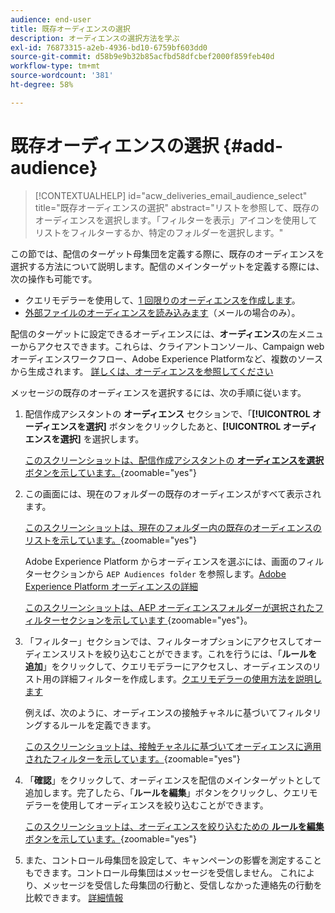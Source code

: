 ```yaml
---
audience: end-user
title: 既存オーディエンスの選択
description: オーディエンスの選択方法を学ぶ
exl-id: 76873315-a2eb-4936-bd10-6759bf603dd0
source-git-commit: d58b9e9b32b85acfbd58dfcbef2000f859feb40d
workflow-type: tm+mt
source-wordcount: '381'
ht-degree: 58%

---
```


# 既存オーディエンスの選択 {#add-audience}

>[!CONTEXTUALHELP]
>id="acw_deliveries_email_audience_select"
>title="既存オーディエンスの選択"
>abstract="リストを参照して、既存のオーディエンスを選択します。「フィルターを表示」アイコンを使用してリストをフィルターするか、特定のフォルダーを選択します。"

この節では、配信のターゲット母集団を定義する際に、既存のオーディエンスを選択する方法について説明します。配信のメインターゲットを定義する際には、次の操作も可能です。
* クエリモデラーを使用して、[1 回限りのオーディエンスを作成します](one-time-audience.md)。
* [外部ファイルのオーディエンスを読み込みます](file-audience.md)（メールの場合のみ）。

配信のターゲットに設定できるオーディエンスには、**オーディエンス**&#x200B;の左メニューからアクセスできます。これらは、クライアントコンソール、Campaign web オーディエンスワークフロー、Adobe Experience Platformなど、複数のソースから生成されます。 [詳しくは、オーディエンスを参照してください](manage-audience.md)

メッセージの既存のオーディエンスを選択するには、次の手順に従います。

1. 配信作成アシスタントの **オーディエンス** セクションで、「**[!UICONTROL オーディエンスを選択]** ボタンをクリックしたあと、**[!UICONTROL オーディエンスを選択]** を選択します。

   [ このスクリーンショットは、配信作成アシスタントの **オーディエンスを選択** ボタンを示しています。](assets/create-audience.png){zoomable="yes"}

1. この画面には、現在のフォルダーの既存のオーディエンスがすべて表示されます。

   [ このスクリーンショットは、現在のフォルダー内の既存のオーディエンスのリストを示しています。](assets/create-audience2.png){zoomable="yes"}

   Adobe Experience Platform からオーディエンスを選ぶには、画面のフィルターセクションから `AEP Audiences folder` を参照します。[Adobe Experience Platform オーディエンスの詳細 ](manage-audience.md#monitor)

   [ このスクリーンショットは、AEP オーディエンスフォルダーが選択されたフィルターセクションを示しています ](assets/select-audience-folder.png){zoomable="yes"}。

1. 「フィルター」セクションでは、フィルターオプションにアクセスしてオーディエンスリストを絞り込むことができます。これを行うには、「**ルールを追加**」をクリックして、クエリモデラーにアクセスし、オーディエンスのリスト用の詳細フィルターを作成します。[クエリモデラーの使用方法を説明します](../query/query-modeler-overview.md)

   例えば、次のように、オーディエンスの接触チャネルに基づいてフィルタリングするルールを定義できます。

   [ このスクリーンショットは、接触チャネルに基づいてオーディエンスに適用されたフィルターを示しています。](assets/filter-on-aep-audience.png){zoomable="yes"}

1. 「**確認**」をクリックして、オーディエンスを配信のメインターゲットとして追加します。完了したら、「**ルールを編集**」ボタンをクリックし、クエリモデラーを使用してオーディエンスを絞り込むことができます。

   [ このスクリーンショットは、オーディエンスを絞り込むための **ルールを編集** ボタンを示しています。](assets/refine-audience.png){zoomable="yes"}

1. また、コントロール母集団を設定して、キャンペーンの影響を測定することもできます。コントロール母集団はメッセージを受信しません。 これにより、メッセージを受信した母集団の行動と、受信しなかった連絡先の行動を比較できます。 [詳細情報](control-group.md)